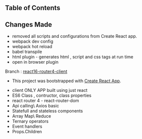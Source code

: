 ## Table of Contents

## Changes Made
- removed all scripts and configurations from Create React app.
- webpack dev config
- webpack hot reload
- babel transpile
- html plugin - generates html , script and css tags at run time
- open in browser plugin

Branch : [react16-router4-client](https://github.com/RajatBanerjee/react-learnings/tree/react16-router4-client)
- This project was bootstrapped with [Create React App](https://github.com/facebookincubator/create-react-app).

* client ONLY APP built using just react
* ES6 Class , contructor, class properties
* react router 4 - react-router-dom
* Api calling\ Axios basic
* Statefull and stateless components
* Array Map\ Reduce
* Ternary operators
* Event handlers
* Props.Children 

